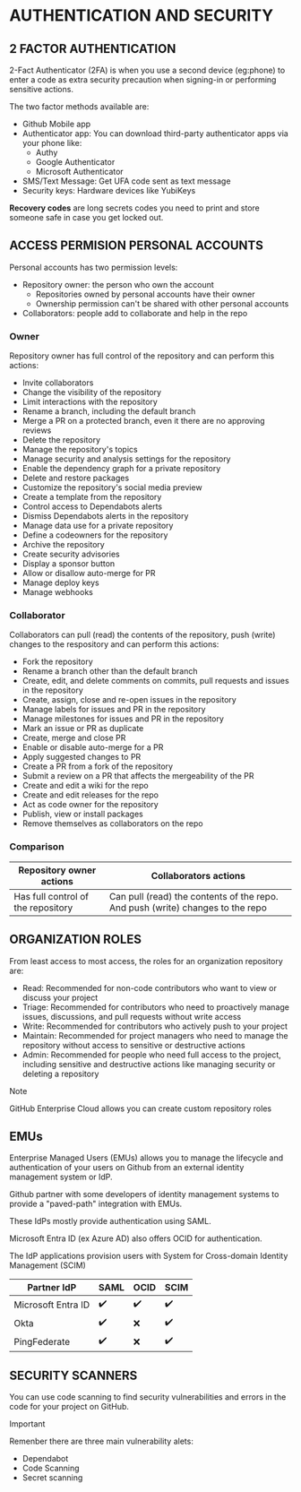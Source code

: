 # AUTHENTICATION AND SECURITY

## 2 FACTOR AUTHENTICATION

2-Fact Authenticator (2FA) is when you use a second device (eg:phone) to enter a code as extra security precaution when signing-in or performing sensitive actions.

The two factor methods available are:
- Github Mobile app
- Authenticator app: You can download third-party authenticator apps via your phone like:
   - Authy
   - Google Authenticator
   - Microsoft Authenticator
- SMS/Text Message: Get UFA code sent as text message
- Security keys: Hardware devices like YubiKeys

**Recovery codes** are long secrets codes you need to print and store someone safe in case you get locked out.

## ACCESS PERMISION PERSONAL ACCOUNTS
Personal accounts has two permission levels:
- Repository owner: the person who own the account
  - Repositories owned by personal accounts have their owner
  - Ownership permission can't be shared with other personal accounts
- Collaborators: people add to collaborate and help in the repo


### Owner

Repository owner has full control of the repository and can perform this actions:
- Invite collaborators
- Change the visibility of the repository
- Limit interactions with the repository
- Rename a branch, including the default branch
- Merge a PR on a protected branch, even it there are no approving reviews
- Delete the repository
- Manage the repository's topics
- Manage security and analysis settings for the repository
- Enable the dependency graph for a private repository
- Delete and restore packages
- Customize the repository's social media preview
- Create a template from the repository
- Control access to Dependabots alerts
- Dismiss Dependabots alerts in the repository
- Manage data use for a private repository
- Define a codeowners for the repository
- Archive the repository
- Create security advisories
- Display a sponsor button
- Allow or disallow auto-merge for PR
- Manage deploy keys
- Manage webhooks


### Collaborator

Collaborators can pull (read) the contents of the repository, push (write) changes to the respository and can perform this actions:
- Fork the repository
- Rename a branch other than the default branch
- Create, edit, and delete comments on commits, pull requests and issues in the repository
- Create, assign, close and re-open issues in the repository
- Manage labels for issues and PR in the repository
- Manage milestones for issues and PR in the repository
- Mark an issue or PR as duplicate
- Create, merge and close PR
- Enable or disable auto-merge for a PR
- Apply suggested changes to PR
- Create a PR from a fork of the repository
- Submit a review on a PR that affects the mergeability of the PR
- Create and edit a wiki for the repo
- Create and edit releases for the repo
- Act as code owner for the repository
- Publish, view or install packages
- Remove themselves as collaborators on the repo


### Comparison

| Repository owner actions | Collaborators actions
| --- | --- |
| Has full control of the repository | Can pull (read) the contents of the repo. And push (write) changes to the repo |


## ORGANIZATION ROLES

From least access to most access, the roles for an organization repository are:

- Read: Recommended for non-code contributors who want to view or discuss your project
- Triage: Recommended for contributors who need to proactively manage issues, discussions, and pull requests without write access
- Write: Recommended for contributors who actively push to your project
- Maintain: Recommended for project managers who need to manage the repository without access to sensitive or destructive actions
- Admin: Recommended for people who need full access to the project, including sensitive and destructive actions like managing security or deleting a repository

> [!NOTE]  
> GitHub Enterprise Cloud allows you can create custom repository roles

## EMUs

Enterprise Managed Users (EMUs) allows you to manage the lifecycle and authentication of your users on Github from an external identity management system or IdP.

Github partner with some developers of identity management systems to provide a "paved-path" integration with EMUs.

These IdPs mostly provide authentication using SAML.

Microsoft Entra ID (ex Azure AD) also offers OCID for authentication.

The IdP applications provision users with System for Cross-domain Identity Management (SCIM)

| Partner IdP | SAML | OCID | SCIM |
| --- | --- | --- | --- |
| Microsoft Entra ID | :heavy_check_mark: | :heavy_check_mark: | :heavy_check_mark: |
| Okta | :heavy_check_mark: | :x: | :heavy_check_mark: |
| PingFederate | :heavy_check_mark: | :x: | :heavy_check_mark: |


## SECURITY SCANNERS

You can use code scanning to find security vulnerabilities and errors in the code for your project on GitHub.

> [!IMPORTANT]  
> Remenber there are three main vulnerability alets:
> - Dependabot
> - Code Scanning
> - Secret scanning

